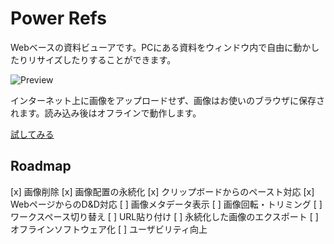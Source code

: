 # Power Refs
Webベースの資料ビューアです。PCにある資料をウィンドウ内で自由に動かしたりリサイズしたりすることができます。

![Preview](https://github.com/kznrluk/power-refs/blob/main/docs/img.png?raw=true)

インターネット上に画像をアップロードせず、画像はお使いのブラウザに保存されます。読み込み後はオフラインで動作します。

[試してみる](https://power-refs.anyfrog.net)

## Roadmap

[x] 画像削除
[x] 画像配置の永続化
[x] クリップボードからのペースト対応
[x] WebページからのD&D対応
[ ] 画像メタデータ表示
[ ] 画像回転・トリミング
[ ] ワークスペース切り替え
[ ] URL貼り付け
[ ] 永続化した画像のエクスポート
[ ] オフラインソフトウェア化
[ ] ユーザビリティ向上